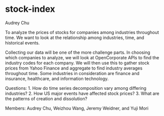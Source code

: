 # stock-index

Audrey Chu

To analyze the prices of stocks for companies among industries throughout time. We want to look at the relationship among industries, time, and historical events.

Collecting our data will be one of the more challenge parts. In choosing which companies to analyze, we will look at OpenCorporate APIs to find the industry codes for each company. We will then use this to gather stock prices from Yahoo Finance and aggregate to find industry averages throughout time. Some industries in consideration are finance and insurance, healthcare, and information technology.

Questions: 1. How do time series decomposition vary among differing industries? 2. How US major events have affected stock prices? 3. What are the patterns of creation and dissolution?

Members: Audrey Chu, Weizhou Wang, Jeremy Weidner, and Yuji Mori
